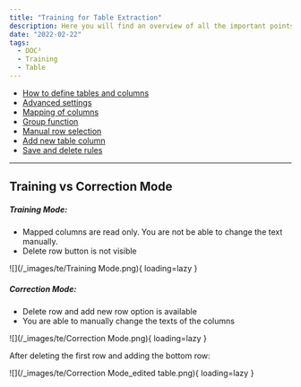 ```yaml
---
title: "Training for Table Extraction"
description: Here you will find an overview of all the important points about the training for table extraction. From how to define tables and columns to advanced settings.
date: "2022-02-22"
tags:
  - DOC²
  - Training
  - Table
---
```


- [How to define tables and columns](/doc2/table-extraction/define-table-and-columns/)
- [Advanced settings](/doc2/table-extraction/advanced-settings/)
- [Mapping of columns](/doc2/table-extraction/mapping-of-columns/)
- [Group function](/doc2/table-extraction/group-function/)
- [Manual row selection](/doc2/table-extraction/manual-row-selection/)
- [Add new table column](/doc2/table-extraction/add-new-table-column/)
- [Save and delete rules](/doc2/table-extraction/save-rules-and-delete-rules/)

_______________________________

## Training vs Correction Mode

##### Training Mode:

- Mapped columns are read only. You are not be able to change the text manually.
- Delete row button is not visible

![](/_images/te/Training Mode.png){ loading=lazy }

##### Correction Mode:

- Delete row and add new row option is available
- You are able to manually change the texts of the columns 

![](/_images/te/Correction Mode.png){ loading=lazy }

After deleting the first row and adding the bottom row:

![](/_images/te/Correction Mode_edited table.png){ loading=lazy }

